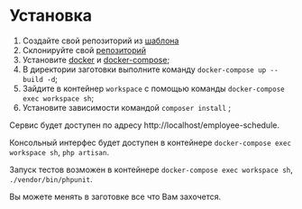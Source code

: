 # Установка

1. Создайте свой репозиторий из [шаблона](https://docs.github.com/en/github/creating-cloning-and-archiving-repositories/creating-a-repository-from-a-template#creating-a-repository-from-a-template)
1. Склонируйте свой [репозиторий](https://docs.github.com/en/github/creating-cloning-and-archiving-repositories/cloning-a-repository)
1. Установите [docker](https://docs.docker.com/engine/install/ubuntu/) и [docker-compose](https://docs.docker.com/compose/install/);
1. В директории заготовки выполните команду `docker-compose up --build -d`;
1. Зайдите в контейнер `workspace` с помощью команды `docker-compose exec workspace sh`;
1. Установите зависимости командой `composer install` ;

Сервис будет доступен по адресу http://localhost/employee-schedule.

Консольный интерфес будет доступен в контейнере `docker-compose exec workspace sh`, `php artisan`.

Запуск тестов возможен в контейнере `docker-compose exec workspace sh`, `./vendor/bin/phpunit`.

Вы можете менять в заготовке все что Вам захочется.
